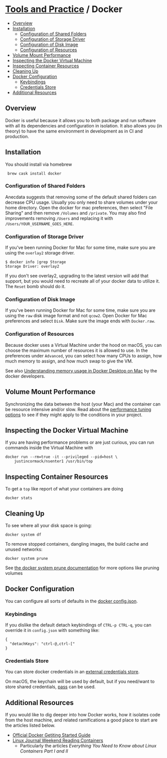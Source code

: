 # [Tools and Practice](../README.md) / Docker

<!-- toc -->

- [Overview](#overview)
- [Installation](#installation)
  - [Configuration of Shared Folders](#configuration-of-shared-folders)
  - [Configuration of Storage Driver](#configuration-of-storage-driver)
  - [Configuration of Disk Image](#configuration-of-disk-image)
  - [Configuration of Resources](#configuration-of-resources)
- [Volume Mount Performance](#volume-mount-performance)
- [Inspecting the Docker Virtual Machine](#inspecting-the-docker-virtual-machine)
- [Inspecting Container Resources](#inspecting-container-resources)
- [Cleaning Up](#cleaning-up)
- [Docker Configuration](#docker-configuration)
  - [Keybindings](#keybindings)
  - [Credentials Store](#credentials-store)
- [Additional Resources](#additional-resources)

<!-- Regenerate with "pre-commit run -a markdown-toc" -->

<!-- tocstop -->

## Overview

Docker is useful because it allows you to both package and run
software with all its dependencies and configuration in isolation. It
also allows you (in theory) to have the same environment in
development as in CI and production.

## Installation

You should install via homebrew

     brew cask install docker

### Configuration of Shared Folders

Anecdata suggests that removing some of the default shared folders can
decrease CPU usage. Usually you only need to share volumes under your
home directory. Open the docker for mac preferences, then select
"File Sharing" and then remove `/Volumes` and `/private`. You may
also find improvements removing `/Users` and replacing it with
`/Users/YOUR_USERNAME_GOES_HERE`.

### Configuration of Storage Driver

If you've been running Docker for Mac for some time, make sure you are
using the `overlay2` storage driver.

    $ docker info |grep Storage
    Storage Driver: overlay2

If you don't see overlay2, upgrading to the latest version will add
that support, but you would need to recreate all of your docker data
to utilize it. The `Reset` bomb should do it.

### Configuration of Disk Image

If you've been running Docker for Mac for some time, make sure you are
using the `raw` disk image format and not `qcow2`. Open Docker for
Mac preferences and select `Disk`. Make sure the image ends with
`Docker.raw`.

### Configuration of Resources

Because docker uses a Virtual Machine under the hood on macOS, you can
choose the maximum number of resources it is allowed to use. In the
preferences under `Advanced`, you can select how many CPUs to assign,
how much memory to assign, and how much swap to give the VM.

See also [Understanding memory usage in Docker Desktop on
Mac](https://docs.google.com/document/d/17ZiQC1Tp9iH320K-uqVLyiJmk4DHJ3c4zgQetJiKYQM/edit)
by the docker developers.

## Volume Mount Performance

Synchronizing the data between the host (your Mac) and the container
can be resource intensive and/or slow. Read about the [performance
tuning options](https://docs.docker.com/docker-for-mac/osxfs-caching/)
to see if they might apply to the conditions in your project.

## Inspecting the Docker Virtual Machine

If you are having performance problems or are just curious, you can
run commands inside the Virtual Machine with

    docker run --rm=true -it --privileged --pid=host \
        justincormack/nsenter1 /usr/bin/top

## Inspecting Container Resources

To get a `top` like report of what your containers are doing

    docker stats

## Cleaning Up

To see where all your disk space is going:

    docker system df

To remove stopped containers, dangling images, the build cache and
unused networks:

    docker system prune

See [the docker system prune
documentation](https://docs.docker.com/engine/reference/commandline/system_prune/)
for more options like pruning volumes

## Docker Configuration

You can configure all sorts of defaults in the [docker
config.json](https://docs.docker.com/engine/reference/commandline/cli/#configuration-files).

### Keybindings

If you dislike the default detach keybindings of `CTRL-p CTRL-q`, you
can override it in `config.json` with something like:

    {
      "detachKeys": "ctrl-@,ctrl-["
    }

### Credentials Store

You can store docker credentials in an [external credentials
store](https://docs.docker.com/engine/reference/commandline/login/#credentials-store).

On macOS, the keychain will be used by default, but if you need/want
to store shared credentials, [pass](https://www.passwordstore.org/)
can be used.

## Additional Resources

If you would like to dig deeper into how Docker works, how it isolates code from the host machine, and related ramifications a good place to start are the articles listed below.

- [Official Docker Getiting Started Guide](https://docs.docker.com/get-started/)
- [Linux Journal Weekend Reading Containers](https://www.linuxjournal.com/content/weekend-reading-containers)
  - Particularly the articles _Everything You Need to Know about Linux Containers Part I and II_
